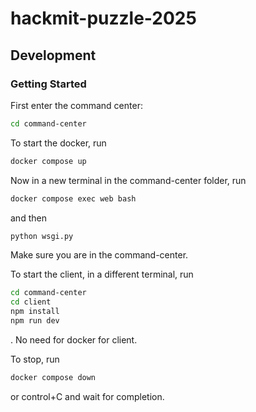 # hackmit-puzzle-2025


## Development

### Getting Started

First enter the command center:
```sh
cd command-center
```
To start the docker, run

```sh
docker compose up
```

Now in a new terminal in the command-center folder, run
```sh
docker compose exec web bash
```
and then 
```sh
python wsgi.py
```
Make sure you are in the command-center.

To start the client, in a different terminal, run
```sh
cd command-center
cd client
npm install
npm run dev
```
. No need for docker for client.

To stop, run 
```sh
docker compose down
```
or control+C and wait for completion.